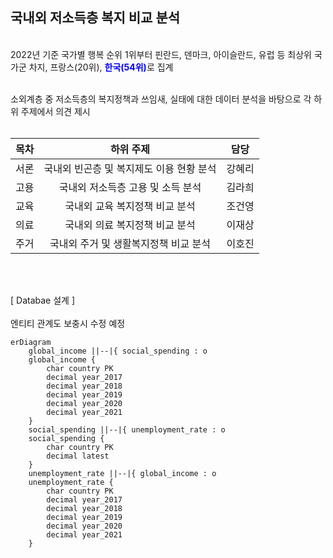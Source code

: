 ## 국내외 저소득층 복지 비교 분석

</br>
2022년 기준 국가별 행복 순위 1위부터 핀란드, 덴마크, 아이슬란드, 유럽 등 최상위 국가군 차지, 프랑스(20위), <span style='color:blue'><b>한국(54위)</b></span>로 집계  
</br></br>

소외계층 중 저소득층의 복지정책과 쓰임새, 실태에 대한 데이터 분석을 바탕으로 각 하위 주제에서 의견 제시  
</br>

| 목차 | 하위 주제 | 담당 |
| :-: | :-: | :-: | 
| 서론 | 국내외 빈곤층 및 복지제도 이용 현황 분석 | 강혜리 |
| 고용 | 국내외 저소득층 고용 및 소득 분석 | 김라희 |
| 교육 | 국내외 교육 복지정책 비교 분석 | 조건영 |
| 의료 | 국내외 의료 복지정책 비교 분석 | 이재상 |
| 주거 | 국내외 주거 및 생활복지정책 비교 분석 | 이호진 |
</br></br>

[ Databae 설계 ]  
</br>
엔티티 관계도 보충시 수정 예정  

```mermaid
erDiagram
    global_income ||--|{ social_spending : o
    global_income {
        char country PK
        decimal year_2017
		decimal year_2018
		decimal year_2019
		decimal year_2020
		decimal year_2021
    }
    social_spending ||--|{ unemployment_rate : o
    social_spending {
        char country PK
        decimal latest
    }
	unemployment_rate ||--|{ global_income : o
    unemployment_rate {
        char country PK
        decimal year_2017
		decimal year_2018
		decimal year_2019
		decimal year_2020
		decimal year_2021
    }
```